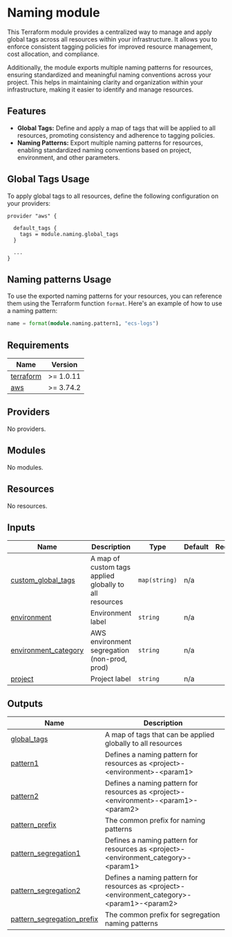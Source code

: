 # Naming module

This Terraform module provides a centralized way to manage and apply global tags across all resources within your infrastructure. It allows you to enforce consistent tagging policies for improved resource management, cost allocation, and compliance.

Additionally, the module exports multiple naming patterns for resources, ensuring standardized and meaningful naming conventions across your project. This helps in maintaining clarity and organization within your infrastructure, making it easier to identify and manage resources.

## Features

- **Global Tags:** Define and apply a map of tags that will be applied to all resources, promoting consistency and adherence to tagging policies.
- **Naming Patterns:** Export multiple naming patterns for resources, enabling standardized naming conventions based on project, environment, and other parameters.

## Global Tags Usage

To apply global tags to all resources, define the following configuration on your providers:

```hcl
provider "aws" {

  default_tags {
    tags = module.naming.global_tags
  }

  ...
}
```

## Naming patterns Usage

To use the exported naming patterns for your resources, you can reference them using the Terraform function `format`. Here's an example of how to use a naming pattern:

```terraform
name = format(module.naming.pattern1, "ecs-logs")
```

<!-- BEGIN_TF_DOCS -->
## Requirements

| Name | Version |
|------|---------|
| <a name="requirement_terraform"></a> [terraform](#requirement\_terraform) | >= 1.0.11 |
| <a name="requirement_aws"></a> [aws](#requirement\_aws) | >= 3.74.2 |

## Providers

No providers.

## Modules

No modules.

## Resources

No resources.

## Inputs

| Name | Description | Type | Default | Required |
|------|-------------|------|---------|:--------:|
| <a name="input_custom_global_tags"></a> [custom\_global\_tags](#input\_custom\_global\_tags) | A map of custom tags applied globally to all resources | `map(string)` | n/a | yes |
| <a name="input_environment"></a> [environment](#input\_environment) | Environment label | `string` | n/a | yes |
| <a name="input_environment_category"></a> [environment\_category](#input\_environment\_category) | AWS environment segregation (non-prod, prod) | `string` | n/a | yes |
| <a name="input_project"></a> [project](#input\_project) | Project label | `string` | n/a | yes |

## Outputs

| Name | Description |
|------|-------------|
| <a name="output_global_tags"></a> [global\_tags](#output\_global\_tags) | A map of tags that can be applied globally to all resources |
| <a name="output_pattern1"></a> [pattern1](#output\_pattern1) | Defines a naming pattern for resources as <project\>-<environment\>-<param1\> |
| <a name="output_pattern2"></a> [pattern2](#output\_pattern2) | Defines a naming pattern for resources as <project\>-<environment\>-<param1\>-<param2\> |
| <a name="output_pattern_prefix"></a> [pattern\_prefix](#output\_pattern\_prefix) | The common prefix for naming patterns |
| <a name="output_pattern_segregation1"></a> [pattern\_segregation1](#output\_pattern\_segregation1) | Defines a naming pattern for resources as <project\>-<environment\_category\>-<param1\> |
| <a name="output_pattern_segregation2"></a> [pattern\_segregation2](#output\_pattern\_segregation2) | Defines a naming pattern for resources as <project\>-<environment\_category\>-<param1\>-<param2\> |
| <a name="output_pattern_segregation_prefix"></a> [pattern\_segregation\_prefix](#output\_pattern\_segregation\_prefix) | The common prefix for segregation naming patterns |
<!-- END_TF_DOCS -->
